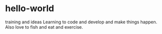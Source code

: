 # hello-world
training and ideas
Learning to code and develop and make things happen. 
Also love to fish and eat and exercise.
